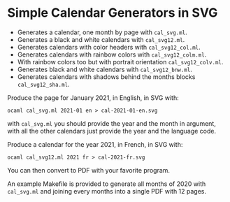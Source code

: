 # Simple Calendar Generators in SVG

* Generates a calendar, one month by page with `cal_svg.ml`.
* Generates a black and white calendars with `cal_svg12.ml`.
* Generates calendars with color headers with `cal_svg12_col.ml`.
* Generates calendars with rainbow colors with `cal_svg12_colm.ml`.
* With rainbow colors too but with portrait orientation `cal_svg12_colv.ml`.
* Generates black and white calendars with `cal_svg12_bnw.ml`.
* Generates calendars with shadows behind the months blocks `cal_svg12_sha.ml`.

Produce the page for January 2021, in English, in SVG with:
```
ocaml cal_svg.ml 2021-01 en > cal-2021-01-en.svg
```
with `cal_svg.ml` you should provide the year and the month in
argument, with all the other calendars just provide the year
and the language code.

Produce a calendar for the year 2021, in French, in SVG with:
```
ocaml cal_svg12.ml 2021 fr > cal-2021-fr.svg
```

You can then convert to PDF with your favorite program.

An example Makefile is provided to generate all months of 2020
with `cal_svg.ml` and joining every months into a single PDF
with 12 pages.


